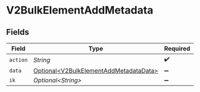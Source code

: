 # V2BulkElementAddMetadata


## Fields

| Field                                                                                          | Type                                                                                           | Required                                                                                       | Description                                                                                    |
| ---------------------------------------------------------------------------------------------- | ---------------------------------------------------------------------------------------------- | ---------------------------------------------------------------------------------------------- | ---------------------------------------------------------------------------------------------- |
| `action`                                                                                       | *String*                                                                                       | :heavy_check_mark:                                                                             | N/A                                                                                            |
| `data`                                                                                         | [Optional\<V2BulkElementAddMetadataData>](../../models/shared/V2BulkElementAddMetadataData.md) | :heavy_minus_sign:                                                                             | N/A                                                                                            |
| `ik`                                                                                           | *Optional\<String>*                                                                            | :heavy_minus_sign:                                                                             | N/A                                                                                            |